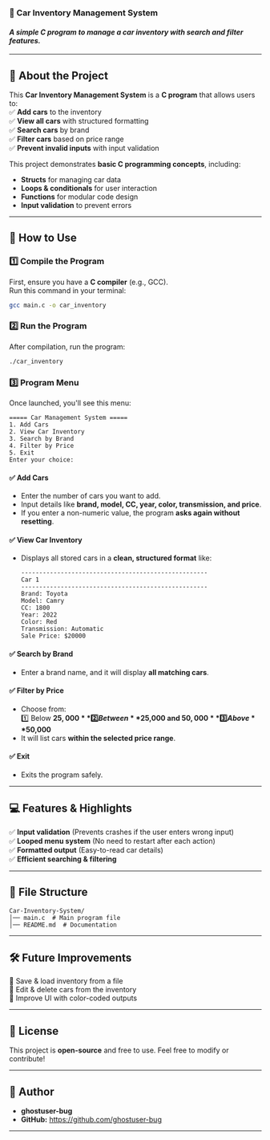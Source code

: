 ### **📌 Car Inventory Management System**
#### *A simple C program to manage a car inventory with search and filter features.*

---

## **📖 About the Project**
This **Car Inventory Management System** is a **C program** that allows users to:  
✅ **Add cars** to the inventory  
✅ **View all cars** with structured formatting  
✅ **Search cars** by brand  
✅ **Filter cars** based on price range  
✅ **Prevent invalid inputs** with input validation  

This project demonstrates **basic C programming concepts**, including:  
- **Structs** for managing car data  
- **Loops & conditionals** for user interaction  
- **Functions** for modular code design  
- **Input validation** to prevent errors  

---

## **🚀 How to Use**
### **1️⃣ Compile the Program**
First, ensure you have a **C compiler** (e.g., GCC).  
Run this command in your terminal:  
```sh
gcc main.c -o car_inventory
```

### **2️⃣ Run the Program**
After compilation, run the program:  
```sh
./car_inventory
```

### **3️⃣ Program Menu**
Once launched, you'll see this menu:  
```plaintext
===== Car Management System =====
1. Add Cars
2. View Car Inventory
3. Search by Brand
4. Filter by Price
5. Exit
Enter your choice:
```

#### **✅ Add Cars**
- Enter the number of cars you want to add.  
- Input details like **brand, model, CC, year, color, transmission, and price**.  
- If you enter a non-numeric value, the program **asks again without resetting**.  

#### **✅ View Car Inventory**
- Displays all stored cars in a **clean, structured format** like:  
  ```plaintext
  ----------------------------------------------------
  Car 1
  ----------------------------------------------------
  Brand: Toyota
  Model: Camry
  CC: 1800
  Year: 2022
  Color: Red
  Transmission: Automatic
  Sale Price: $20000
  ```

#### **✅ Search by Brand**
- Enter a brand name, and it will display **all matching cars**.  

#### **✅ Filter by Price**
- Choose from:  
  1️⃣ Below **$25,000**  
  2️⃣ Between **$25,000 and $50,000**  
  3️⃣ Above **$50,000**  
- It will list cars **within the selected price range**.  

#### **✅ Exit**
- Exits the program safely.  

---

## **💻 Features & Highlights**
✅ **Input validation** (Prevents crashes if the user enters wrong input)  
✅ **Looped menu system** (No need to restart after each action)  
✅ **Formatted output** (Easy-to-read car details)  
✅ **Efficient searching & filtering**  

---

## **📂 File Structure**
```
Car-Inventory-System/
│── main.c  # Main program file
│── README.md  # Documentation
```

---

## **🛠 Future Improvements**
🔹 Save & load inventory from a file  
🔹 Edit & delete cars from the inventory  
🔹 Improve UI with color-coded outputs  

---

## **📜 License**
This project is **open-source** and free to use. Feel free to modify or contribute!  

---

## **👤 Author**
- **ghostuser-bug** 
- **GitHub:** https://github.com/ghostuser-bug

---

